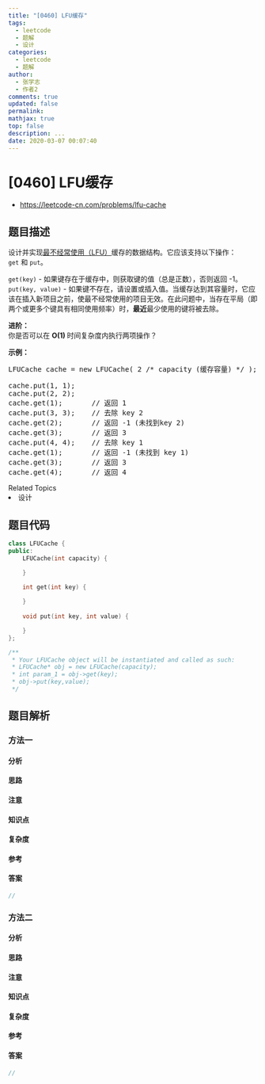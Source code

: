 ```yaml
---
title: "[0460] LFU缓存"
tags:
  - leetcode
  - 题解
  - 设计
categories:
  - leetcode
  - 题解
author:
  - 张学志
  - 作者2
comments: true
updated: false
permalink:
mathjax: true
top: false
description: ...
date: 2020-03-07 00:07:40
---
```



# [0460] LFU缓存
* https://leetcode-cn.com/problems/lfu-cache


## 题目描述

<p>设计并实现<a href="https://baike.baidu.com/item/%E7%BC%93%E5%AD%98%E7%AE%97%E6%B3%95">最不经常使用（LFU）</a>缓存的数据结构。它应该支持以下操作：<code>get</code>&nbsp;和&nbsp;<code>put</code>。</p>

<p><code>get(key)</code>&nbsp;- 如果键存在于缓存中，则获取键的值（总是正数），否则返回 -1。<br />
<code>put(key, value)</code>&nbsp;- 如果键不存在，请设置或插入值。当缓存达到其容量时，它应该在插入新项目之前，使最不经常使用的项目无效。在此问题中，当存在平局（即两个或更多个键具有相同使用频率）时，<strong>最近</strong>最少使用的键将被去除。</p>

<p><strong>进阶：</strong><br />
你是否可以在&nbsp;<strong>O(1)&nbsp;</strong>时间复杂度内执行两项操作？</p>

<p><strong>示例：</strong></p>

<pre>
LFUCache cache = new LFUCache( 2 /* capacity (缓存容量) */ );

cache.put(1, 1);
cache.put(2, 2);
cache.get(1);       // 返回 1
cache.put(3, 3);    // 去除 key 2
cache.get(2);       // 返回 -1 (未找到key 2)
cache.get(3);       // 返回 3
cache.put(4, 4);    // 去除 key 1
cache.get(1);       // 返回 -1 (未找到 key 1)
cache.get(3);       // 返回 3
cache.get(4);       // 返回 4</pre>
<div><div>Related Topics</div><div><li>设计</li></div></div>


## 题目代码

```cpp
class LFUCache {
public:
    LFUCache(int capacity) {

    }
    
    int get(int key) {

    }
    
    void put(int key, int value) {

    }
};

/**
 * Your LFUCache object will be instantiated and called as such:
 * LFUCache* obj = new LFUCache(capacity);
 * int param_1 = obj->get(key);
 * obj->put(key,value);
 */
```


## 题目解析


### 方法一

#### 分析

#### 思路

#### 注意

#### 知识点

#### 复杂度

#### 参考

#### 答案

```cpp
//
```


### 方法二

#### 分析

#### 思路

#### 注意

#### 知识点

#### 复杂度

#### 参考

#### 答案

```cpp
//
```


